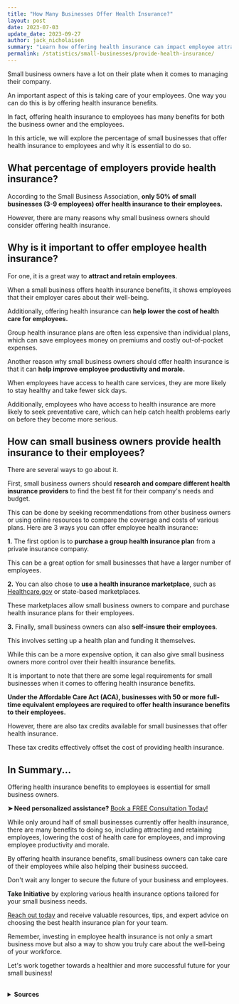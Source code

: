 ```yaml
---
title: "How Many Businesses Offer Health Insurance?"
layout: post
date: 2023-07-03
update_date: 2023-09-27
author: jack_nicholaisen
summary: "Learn how offering health insurance can impact employee attraction and retention. Gain insights to help your business excel in today's marketplace."
permalink: /statistics/small-businesses/provide-health-insurance/
---
```


Small business owners have a lot on their plate when it comes to managing their company. 

An important aspect of this is taking care of your employees. One way you can do this is by offering health insurance benefits. 

In fact, offering health insurance to employees has many benefits for both the business owner and the employees. 

In this article, we will explore the percentage of small businesses that offer health insurance to employees and why it is essential to do so.

## What percentage of employers provide health insurance?

According to the Small Business Association, **only 50% of small businesses (3-9 employees) offer health insurance to their employees.** 

However, there are many reasons why small business owners should consider offering health insurance. 

## Why is it important to offer employee health insurance?

For one, it is a great way to **attract and retain employees**. 

When a small business offers health insurance benefits, it shows employees that their employer cares about their well-being.

Additionally, offering health insurance can **help lower the cost of health care for employees.** 

Group health insurance plans are often less expensive than individual plans, which can save employees money on premiums and costly out-of-pocket expenses.

Another reason why small business owners should offer health insurance is that it can **help improve employee productivity and morale.** 

When employees have access to health care services, they are more likely to stay healthy and take fewer sick days.

Additionally, employees who have access to health insurance are more likely to seek preventative care, which can help catch health problems early on before they become more serious.

## How can small business owners provide health insurance to their employees?&#x20;

There are several ways to go about it. 

First, small business owners should **research and compare different health insurance providers** to find the best fit for their company's needs and budget. 

This can be done by seeking recommendations from other business owners or using online resources to compare the coverage and costs of various plans. Here are 3 ways you can offer employee health insurance:

**1.**  The first option is to **purchase a group health insurance plan** from a private insurance company. 

This can be a great option for small businesses that have a larger number of employees.

**2.**  You can also chose to **use a health insurance marketplace**, such as [Healthcare.gov](https://www.healthcare.gov/) or state-based marketplaces. 

These marketplaces allow small business owners to compare and purchase health insurance plans for their employees.

**3.**  Finally, small business owners can also **self-insure their employees**. 

This involves setting up a health plan and funding it themselves. 

While this can be a more expensive option, it can also give small business owners more control over their health insurance benefits.

It is important to note that there are some legal requirements for small businesses when it comes to offering health insurance benefits. 

**Under the Affordable Care Act (ACA), businesses with 50 or more full-time equivalent employees are required to offer health insurance benefits to their employees.** 

However, there are also tax credits available for small businesses that offer health insurance. 

These tax credits effectively offset the cost of providing health insurance.

## In Summary...

Offering health insurance benefits to employees is essential for small business owners. 

<p><b>➤ Need personalized assistance? </b> <a href="https://calendly.com/businessinitiative/30-minute-consultation-call" target="_blank"> Book a FREE Consultation Today!</a></p>

While only around half of small businesses currently offer health insurance, there are many benefits to doing so, including attracting and retaining employees, lowering the cost of health care for employees, and improving employee productivity and morale.

By offering health insurance benefits, small business owners can take care of their employees while also helping their business succeed.

Don't wait any longer to secure the future of your business and employees.

**Take Initiative** by exploring various health insurance options tailored for your small business needs.

[Reach out today](https://www.businessinitiative.org/contact/) and receive valuable resources, tips, and expert advice on choosing the best health insurance plan for your team.

Remember, investing in employee health insurance is not only a smart business move but also a way to show you truly care about the well-being of your workforce. 

Let's work together towards a healthier and more successful future for your small business!

<br>
<details>
<summary><b>Sources</b></summary>
<br>
<ul>
    <li><a href="https://www.nerdwallet.com/article/small-business/how-much-does-small-business-health-insurance-cost">NerdWallet</a></li>
    <li><a href="https://www.healthcare.gov/small-businesses/employers/">Healthcare.gov</a></li>
    <li><a href="https://www.sba.gov/sites/default/files/Health-Insurance.pdf">Small Business Administration</a></li>
    <li><a href="https://www.irs.gov/affordable-care-act/employers/affordable-care-act-tax-provisions-for-small-employers">IRS Affordable Care Act</a></li>
    </ul>
</details>
